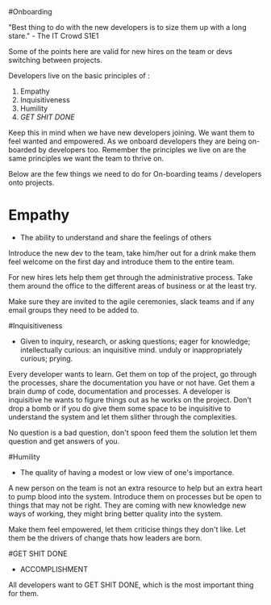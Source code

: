 #Onboarding

"Best thing to do with the new developers is to size them up with a long stare." - The IT Crowd S1E1

Some of the points here are valid for new hires on the team or devs switching between projects.

Developers live on the basic principles of :
1. Empathy
2. Inquisitiveness
3. Humility
4. *GET SHIT DONE*

Keep this in mind when we have new developers joining. We want them to feel wanted and empowered. As we onboard developers they are being on-boarded by developers too. Remember the principles we live on are the same principles we want the team to thrive on.

Below are the few things we need to do for On-boarding teams / developers onto projects.

# Empathy
- The ability to understand and share the feelings of others

Introduce the new dev to the team, take him/her out for a drink make them feel welcome on the first day and  introduce them to the entire team.

For new hires lets help them get through the administrative process. Take them around the office to the different areas of business or at the least try.

Make sure they are invited to the agile ceremonies, slack teams and if any email groups they need to be added to.

#Inquisitiveness
- Given to inquiry, research, or asking questions; eager for knowledge; intellectually curious: an inquisitive mind. unduly or inappropriately curious; prying.

Every developer wants to learn. Get them on top of the project, go through the processes, share the documentation you have or not have. Get them a brain dump of code, documentation and processes. A developer is inquisitive he wants to figure things out as he works on the project. Don't drop a bomb or if you do give them some space to be inquisitive to understand the system and let them slither through the complexities.

No question is a bad question, don't spoon feed them the solution let them question and get answers of you.

#Humility
- The quality of having a modest or low view of one's importance.

A new person on the team is not an extra resource to help but an extra heart to pump blood into the system. Introduce them on processes but be open to things that may not be right. They are coming with new knowledge new ways of working, they might bring better quality into the system.

Make them feel empowered, let them criticise things they don't like. Let them be the drivers of change thats how leaders are born.

#GET SHIT DONE
- ACCOMPLISHMENT

All developers want to GET SHIT DONE, which is the most important thing for them.
